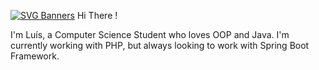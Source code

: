[![SVG Banners](https://svg-banners.vercel.app/api?type=typeWriter&text1=Luís%20Felipe%20Rocha%20Martins%20👨‍💻&width=800&height=400)](https://github.com/Akshay090/svg-banners)
Hi There !

I'm Luís, a Computer Science Student who loves OOP and Java. I'm currently working with PHP, but always looking to work with Spring Boot Framework.